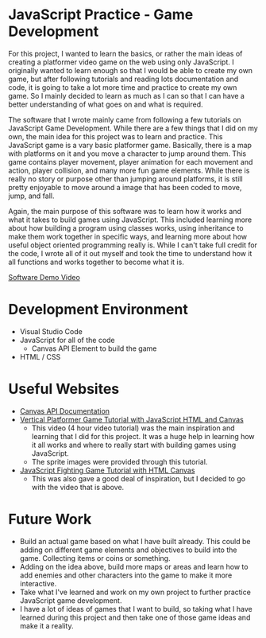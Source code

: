 # JavaScript Practice - Game Development

For this project, I wanted to learn the basics, or rather the main ideas of creating a platformer video game on the web using only JavaScript. I originally wanted to learn enough so that I would be able to create my own game, but after following tutorials and reading lots documentation and code, it is going to take a lot more time and practice to create my own game. So I mainly decided to learn as much as I can so that I can have a better understanding of what goes on and what is required.

The software that I wrote mainly came from following a few tutorials on JavaScript Game Development. While there are a few things that I did on my own, the main idea for this project was to learn and practice.
This JavaScript game is a vary basic platformer game. Basically, there is a map with platforms on it and you move a character to jump around them. This game contains player movement, player animation for each movement and action, player collision, and many more fun game elements. While there is really no story or purpose other than jumping around platforms, it is still pretty enjoyable to move around a image that has been coded to move, jump, and fall. 

Again, the main purpose of this software was to learn how it works and what it takes to build games using JavaScript. This included learning more about how building a program using classes works, using inheritance to make them work together in specific ways, and learning more about how useful object oriented programming really is. While I can't take full credit for the code, I wrote all of it out myself and took the time to understand how it all functions and works together to become what it is.


[Software Demo Video](http://youtube.link.goes.here)


# Development Environment

* Visual Studio Code
* JavaScript for all of the code
    * Canvas API Element to build the game
* HTML / CSS


# Useful Websites

<!-- {Make a list of websites that you found helpful in this project} -->

- [Canvas API Documentation](https://developer.mozilla.org/en-US/docs/Web/API/Canvas_API)
- [Vertical Platformer Game Tutorial with JavaScript HTML and Canvas](https://www.youtube.com/watch?v=rTVoyWu8r6g)
    - This video (4 hour video tutorial) was the main inspiration and learning that I did for this project. It was a huge help in learning how it all works and where to really start with building games using JavaScript.
    - The sprite images were provided through this tutorial.
- [JavaScript Fighting Game Tutorial with HTML Canvas](https://www.youtube.com/watch?v=vyqbNFMDRGQ)
    - This was also gave a good deal of inspiration, but I decided to go with the video that is above.


# Future Work

- Build an actual game based on what I have built already. This could be adding on different game elements and objectives to build into the game. Collecting items or coins or something.
- Adding on the idea above, build more maps or areas and learn how to add enemies and other characters into the game to make it more interactive.
- Take what I've learned and work on my own project to further practice JavaScript game development.
- I have a lot of ideas of games that I want to build, so taking what I have learned during this project and then take one of those game ideas and make it a reality.